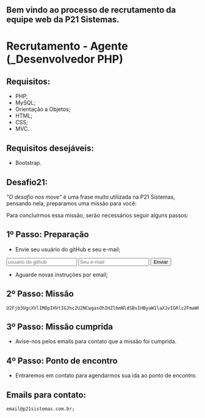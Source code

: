 ## Bem vindo ao processo de recrutamento da equipe web da P21 Sistemas.


# Recrutamento - Agente (_Desenvolvedor PHP)

## Requisitos:
 - PHP;
 - MySQL;
 - Orientação a Objetos;
 - HTML;
 - CSS;
 - MVC.

## Requisitos desejáveis:
 - Bootstrap.

## Desafio21:

_"O desafio nos move"_ é uma frase muito utilizada na P21 Sistemas, pensando nela, preparamos uma missão para você:

Para concluírmos essa missão, serão necessários seguir alguns passos:

## 1º Passo: Preparação
 - Envie seu usuário do gitHub e seu e-mail;
 
 <form action="https://formspree.io/jerfeson@p21sistemas.com.br" method="POST" target="_blank">
	<input type="text" name="usuario_git_hub" placeholder="usuario do github" required>
	<input type="email" name="email" placeholder="Seu e-mail" required>
	<input type="submit" value="Enviar">
</form> 

 - Aguarde novas instruções por email;
	
## 2º Passo: Missão

	U2Fjb3UgcXVlIMOpIHVtIGJhc2U2NCwgasOhIHZlbmNldSBvIHByaW1laXJvIGRlc2FmaW8gOlAsIHV0aWxpemUgbyBsaW5rIHBhcmEgYWNlc3NhciBhIHDDoWdpbmEgZSB2aXN1YWxpemFyIG9zIGRldGFsaGVzIGRhIG1pc3PDo28gKGxpbmsp

## 3º Passo: Missão cumprida
 - Avise-nos pelos emails para contato que a missão foi cumprida.
	
## 4º Passo: Ponto de encontro
 - Entraremos em contato para agendarmos sua ida ao ponto de encontro.
 
## Emails para contato:
	email@p21sistemas.com.br;


